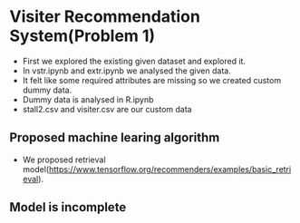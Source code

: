 # Visiter Recommendation System(Problem 1)

- First we explored the existing given dataset and explored it.
- In vstr.ipynb and extr.ipynb we analysed the given data. 
- It felt like some required attributes are missing so we created custom dummy data.
- Dummy data is analysed in R.ipynb
- stall2.csv and visiter.csv are our custom data

## Proposed machine learing algorithm
- We proposed retrieval model(https://www.tensorflow.org/recommenders/examples/basic_retrieval).

## Model is incomplete